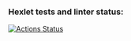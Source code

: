 ### Hexlet tests and linter status:
[![Actions Status](https://github.com/mikhailmogilnikov/frontend-project-12/actions/workflows/hexlet-check.yml/badge.svg)](https://github.com/mikhailmogilnikov/frontend-project-12/actions)